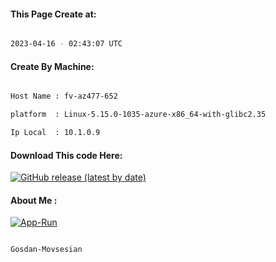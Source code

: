 
   
#### This Page Create at:

```bash

2023-04-16 - 02:43:07 UTC

```

#### Create By Machine:

```bash

Host Name : fv-az477-652

platform  : Linux-5.15.0-1035-azure-x86_64-with-glibc2.35

Ip Local  : 10.1.0.9

```
#### Download This code Here:

[![GitHub release (latest by date)](https://img.shields.io/github/v/release/Gosdan-Movsesian/Gosdan?style=for-the-badge&label=Download)](https://github.com/Gosdan-Movsesian/Gosdan/releases) 

</p> 

#### About Me :

[![App-Run](https://github.com/Gosdan-Movsesian/Gosdan/actions/workflows/App-Run.yml/badge.svg)](https://github.com/Gosdan-Movsesian/Gosdan/actions/workflows/App-Run.yml)

```bash

Gosdan-Movsesian

```

